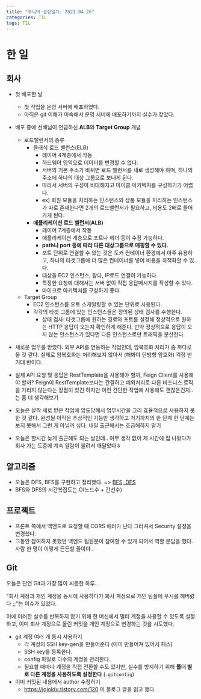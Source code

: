 ```yaml
---
title: "주니어 성장일기: 2021.04.26"
categories: TIL
tags: TIL
---
```




# 한 일

## 회사

- 첫 배포한 날
  - 첫 작업을 운영 서버에 배포하였다.
  - 아직은 git 이해가 미숙해서 운영 서버에 배포하기까지 실수가 잦았다. 
- 배포 중에 선배님이 언급하신 **ALB**와 **Target Group** 개념
  - 로드밸런서의 종류
    - 클래식 로드 밸런스(ELB)
      - 레이어 4계층에서 작동
      - 하드웨어 영역으로 데이터를 변경할 수 없다.
      - 서버의 기본 주소가 바뀌면 로드 밸런서를 새로 생성해야 하며, 하나의 주소에 하나의 대상 그룹으로 보내게 된다.
      - 따라서 서버의 구성이 비대해지고 마이클 아키텍처를 구성하기가 어렵다.
      - ex) 회원 모듈을 처리하는 인스턴스와 상품 모듈을 처리하는 인스턴스가 따로 존재한다면 2개의 로드밸런서가 필요하고, 비용도 2배로 들어가게 된다. 
    - **애플리케이션 로드 벨런서(ALB)**
      - 레이어 7계층에서 작동
      - 애플리케이션 계층으로 포트나 헤더 등이 수정 가능하다.
      - **path나 port 등에 따라 다른 대상그룹으로 매핑할 수 있다.**
      - 포트 단위로 연결할 수 있는 것은 도커 컨테이너 환경에서 아주 유용하고, 하나의 타겟그룹에 더 많은 컨테이너를 넣어 비용을 최적화할 수 있다.
      - 대상을 EC2 인스턴스, 람다, IP로도 연결이 가능하다.
      - 특정한 요청에 대해서는 서버 없이 직접 응답메시지를 작성할 수 있다.
      -  마이크로 아키텍처를 구성하기 좋다. 
  - Target Group
    - EC2 인스턴스를 오토 스케일링할 수 있는 단위로 사용된다.
    - 각각의 타겟 그룹에 있는 인스턴스들은 정의된 상태 검사를 수행한다.
      - 상태 검사: 타겟그룹에 원하는 경로와 포트를 설정해 정상적으로 원하는 HTTP 응답이 오는지 확인하게 해준다. 만약 정상적으로 응답이 오지 않는 인스턴스가 있다면 다른 인스턴스로만 트래픽을 분산한다.

- 새로운 업무를 받았다. 외부 API를 연동하는 작업인데, 암복호화 처리가 좀 까다로울 것 같다. 실제로 암복호화는 처리해보지 않아서 (해봐야 단방향 암호화) 걱정 반 기대 반이다. 
- 실제 API 요청 및 응답은 RestTemplate을 사용해야 할까, Feign Client를 사용해야 할까? Feign이 RestTemplate보다는 간결하고 예외처리로 다른 비즈니스 로직을 가리지 않는다는 장점이 있긴 하지만 이런 간단한 작업에 사용해도 괜찮은건지.. 는 좀 더 생각해보기
- 오늘은 살짝 새로 받은 작업에 압도당해서 업무시간을 그리 효율적으로 사용하지 못한 것 같다. 완성될 아직은 추상적인 기능만 생각하고 거기까지의 한 단계 한 단계는 보지 못해서 그런 게 아닐까 싶다. 내일 출근해서는 조급해하지 말기
- 오늘은 한시간 늦게 출근해도 되는 날인데.. 아무 생각 없이 제 시간에 집 나왔다가 회사 가는 도중에 계속 알람이 울려서 깨달았다ㅎ 



## 알고리즘

- 오늘은 DFS, BFS를 구현하고 정리했다. => [BFS, DFS](https://hayeon17kim.github.io//posts/fastcampus-algorithms-01/)
- BFS와 DFS의 시간복잡도는 O(노드수 + 간선수)



## 프로젝트

- 프론트 쪽에서 백엔드로 요청할 때 CORS 에러가 난다 그러셔서 Security 설정을 변경했다. 
- 그동안 참여하지 못했던 백엔드 팀원분이 참여할 수 있게 되어서 역할 분담을 했다. 사람 한 명이 이렇게 든든할 줄이야..



## Git

오늘은 단연 Git과 가장 많이 씨름한 하루..

"회사 계정과 개인 계정을 동시에 사용하다가 회사 계정으로 개인 팀플에 푸시를 해버렸다 ;;"는 이슈가 있었다.

이에 이러한 실수를 반복하지 않기 위해 한 머신에서 멀티 계정을 사용할 수 있도록 설정하고, 이미 회사 계정으로 올린 커밋을 개인 계정으로 변경하는 것을 시도했다. 

- git 계정 여러 개 동시 사용하기
  - 각 계정의 SSH key-gen을 만들어준다 (이미 만들어져 있어서 패스)
  - SSH key를 등록한다. 
  - config 파일로 다수의 계정을 관리한다. 
  - 필요할 때마다 계정을 직접 전환할 수도 있지만, 실수를 방지하기 위해 **폴더 별로 다른 계정을 사용하도록 설정한다** (`.gitconfig`)
- 이미 커밋된 내용에서 author 수정하기
  - https://jojoldu.tistory.com/120 이 블로그 글을 읽고 했다.





